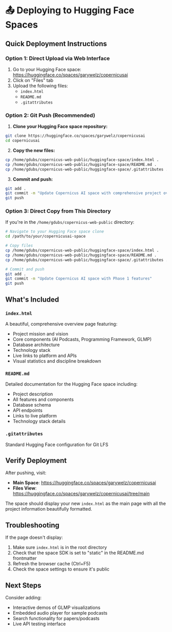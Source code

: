 # 📤 Deploying to Hugging Face Spaces

## Quick Deployment Instructions

### Option 1: Direct Upload via Web Interface

1. Go to your Hugging Face space: https://huggingface.co/spaces/garywelz/copernicusai
2. Click on "Files" tab
3. Upload the following files:
   - `index.html`
   - `README.md`
   - `.gitattributes`

### Option 2: Git Push (Recommended)

1. **Clone your Hugging Face space repository:**
```bash
git clone https://huggingface.co/spaces/garywelz/copernicusai
cd copernicusai
```

2. **Copy the new files:**
```bash
cp /home/gdubs/copernicus-web-public/huggingface-space/index.html .
cp /home/gdubs/copernicus-web-public/huggingface-space/README.md .
cp /home/gdubs/copernicus-web-public/huggingface-space/.gitattributes .
```

3. **Commit and push:**
```bash
git add .
git commit -m "Update Copernicus AI space with comprehensive project overview"
git push
```

### Option 3: Direct Copy from This Directory

If you're in the `/home/gdubs/copernicus-web-public` directory:

```bash
# Navigate to your Hugging Face space clone
cd /path/to/your/copernicusai-space

# Copy files
cp /home/gdubs/copernicus-web-public/huggingface-space/index.html .
cp /home/gdubs/copernicus-web-public/huggingface-space/README.md .
cp /home/gdubs/copernicus-web-public/huggingface-space/.gitattributes .

# Commit and push
git add .
git commit -m "Update Copernicus AI space with Phase 1 features"
git push
```

## What's Included

### `index.html`
A beautiful, comprehensive overview page featuring:
- Project mission and vision
- Core components (AI Podcasts, Programming Framework, GLMP)
- Database architecture
- Technology stack
- Live links to platform and APIs
- Visual statistics and discipline breakdown

### `README.md`
Detailed documentation for the Hugging Face space including:
- Project description
- All features and components
- Database schema
- API endpoints
- Links to live platform
- Technology stack details

### `.gitattributes`
Standard Hugging Face configuration for Git LFS

## Verify Deployment

After pushing, visit:
- **Main Space**: https://huggingface.co/spaces/garywelz/copernicusai
- **Files View**: https://huggingface.co/spaces/garywelz/copernicusai/tree/main

The space should display your new `index.html` as the main page with all the project information beautifully formatted.

## Troubleshooting

If the page doesn't display:
1. Make sure `index.html` is in the root directory
2. Check that the space SDK is set to "static" in the README.md frontmatter
3. Refresh the browser cache (Ctrl+F5)
4. Check the space settings to ensure it's public

## Next Steps

Consider adding:
- Interactive demos of GLMP visualizations
- Embedded audio player for sample podcasts
- Search functionality for papers/podcasts
- Live API testing interface

